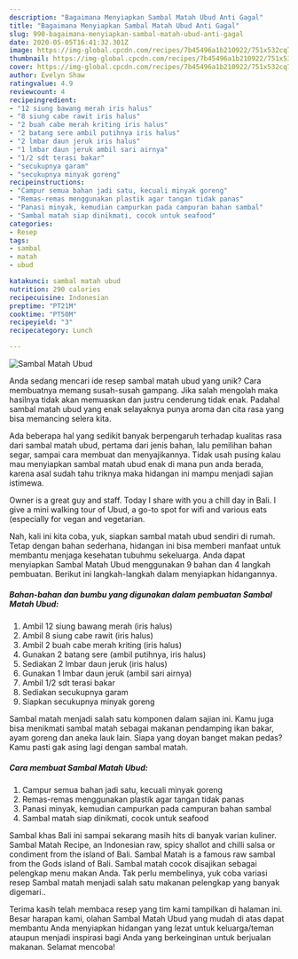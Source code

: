 ```yaml
---
description: "Bagaimana Menyiapkan Sambal Matah Ubud Anti Gagal"
title: "Bagaimana Menyiapkan Sambal Matah Ubud Anti Gagal"
slug: 990-bagaimana-menyiapkan-sambal-matah-ubud-anti-gagal
date: 2020-05-05T16:41:32.301Z
image: https://img-global.cpcdn.com/recipes/7b45496a1b210922/751x532cq70/sambal-matah-ubud-foto-resep-utama.jpg
thumbnail: https://img-global.cpcdn.com/recipes/7b45496a1b210922/751x532cq70/sambal-matah-ubud-foto-resep-utama.jpg
cover: https://img-global.cpcdn.com/recipes/7b45496a1b210922/751x532cq70/sambal-matah-ubud-foto-resep-utama.jpg
author: Evelyn Shaw
ratingvalue: 4.9
reviewcount: 4
recipeingredient:
- "12 siung bawang merah iris halus"
- "8 siung cabe rawit iris halus"
- "2 buah cabe merah kriting iris halus"
- "2 batang sere ambil putihnya iris halus"
- "2 lmbar daun jeruk iris halus"
- "1 lmbar daun jeruk ambil sari airnya"
- "1/2 sdt terasi bakar"
- "secukupnya garam"
- "secukupnya minyak goreng"
recipeinstructions:
- "Campur semua bahan jadi satu, kecuali minyak goreng"
- "Remas-remas menggunakan plastik agar tangan tidak panas"
- "Panasi minyak, kemudian campurkan pada campuran bahan sambal"
- "Sambal matah siap dinikmati, cocok untuk seafood"
categories:
- Resep
tags:
- sambal
- matah
- ubud

katakunci: sambal matah ubud 
nutrition: 290 calories
recipecuisine: Indonesian
preptime: "PT21M"
cooktime: "PT50M"
recipeyield: "3"
recipecategory: Lunch

---
```



![Sambal Matah Ubud](https://img-global.cpcdn.com/recipes/7b45496a1b210922/751x532cq70/sambal-matah-ubud-foto-resep-utama.jpg)

Anda sedang mencari ide resep sambal matah ubud yang unik? Cara membuatnya memang susah-susah gampang. Jika salah mengolah maka hasilnya tidak akan memuaskan dan justru cenderung tidak enak. Padahal sambal matah ubud yang enak selayaknya punya aroma dan cita rasa yang bisa memancing selera kita.

Ada beberapa hal yang sedikit banyak berpengaruh terhadap kualitas rasa dari sambal matah ubud, pertama dari jenis bahan, lalu pemilihan bahan segar, sampai cara membuat dan menyajikannya. Tidak usah pusing kalau mau menyiapkan sambal matah ubud enak di mana pun anda berada, karena asal sudah tahu triknya maka hidangan ini mampu menjadi sajian istimewa.

Owner is a great guy and staff. Today I share with you a chill day in Bali. I give a mini walking tour of Ubud, a go-to spot for wifi and various eats (especially for vegan and vegetarian.


Nah, kali ini kita coba, yuk, siapkan sambal matah ubud sendiri di rumah. Tetap dengan bahan sederhana, hidangan ini bisa memberi manfaat untuk membantu menjaga kesehatan tubuhmu sekeluarga. Anda dapat menyiapkan Sambal Matah Ubud menggunakan 9 bahan dan 4 langkah pembuatan. Berikut ini langkah-langkah dalam menyiapkan hidangannya.

<!--inarticleads1-->

##### Bahan-bahan dan bumbu yang digunakan dalam pembuatan Sambal Matah Ubud:

1. Ambil 12 siung bawang merah (iris halus)
1. Ambil 8 siung cabe rawit (iris halus)
1. Ambil 2 buah cabe merah kriting (iris halus)
1. Gunakan 2 batang sere (ambil putihnya, iris halus)
1. Sediakan 2 lmbar daun jeruk (iris halus)
1. Gunakan 1 lmbar daun jeruk (ambil sari airnya)
1. Ambil 1/2 sdt terasi bakar
1. Sediakan secukupnya garam
1. Siapkan secukupnya minyak goreng


Sambal matah menjadi salah satu komponen dalam sajian ini. Kamu juga bisa menikmati sambal matah sebagai makanan pendamping ikan bakar, ayam goreng dan aneka lauk lain. Siapa yang doyan banget makan pedas? Kamu pasti gak asing lagi dengan sambal matah. 

<!--inarticleads2-->

##### Cara membuat Sambal Matah Ubud:

1. Campur semua bahan jadi satu, kecuali minyak goreng
1. Remas-remas menggunakan plastik agar tangan tidak panas
1. Panasi minyak, kemudian campurkan pada campuran bahan sambal
1. Sambal matah siap dinikmati, cocok untuk seafood


Sambal khas Bali ini sampai sekarang masih hits di banyak varian kuliner. Sambal Matah Recipe, an Indonesian raw, spicy shallot and chilli salsa or condiment from the island of Bali. Sambal Matah is a famous raw sambal from the Gods island of Bali. Sambal matah cocok disajikan sebagai pelengkap menu makan Anda. Tak perlu membelinya, yuk coba variasi resep Sambal matah menjadi salah satu makanan pelengkap yang banyak digemari.. 

Terima kasih telah membaca resep yang tim kami tampilkan di halaman ini. Besar harapan kami, olahan Sambal Matah Ubud yang mudah di atas dapat membantu Anda menyiapkan hidangan yang lezat untuk keluarga/teman ataupun menjadi inspirasi bagi Anda yang berkeinginan untuk berjualan makanan. Selamat mencoba!
